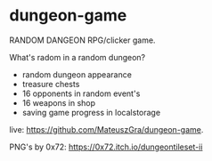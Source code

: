 # dungeon-game
RANDOM DANGEON
RPG/clicker game.

What's radom in a random dungeon?
+ random dungeon appearance
+ treasure chests
+ 16 opponents in random event's
+ 16 weapons in shop
+ saving game progress in localstorage

live: https://github.com/MateuszGra/dungeon-game.


PNG's by 0x72: https://0x72.itch.io/dungeontileset-ii
